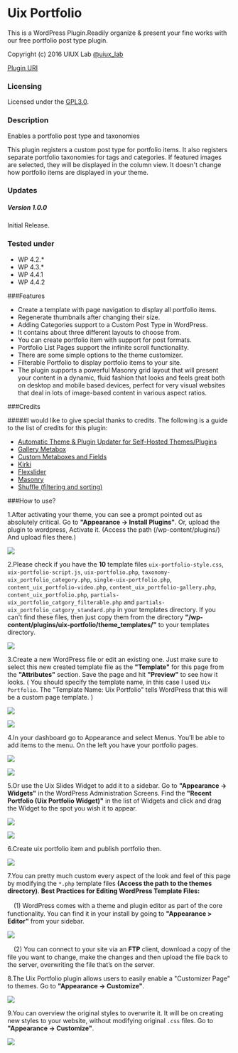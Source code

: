 # Uix Portfolio
This is a WordPress Plugin.Readily organize &amp; present your fine works with our free portfolio post type plugin.

Copyright (c) 2016 UIUX Lab [@uiux_lab](http://twitter.com/uiux_lab)


[Plugin URI](http://uiux.cc/wp-plugins/uix-portfolio/)

### Licensing

Licensed under the [GPL3.0](http://www.gnu.org/licenses/gpl-3.0.en.html).

### Description

Enables a portfolio post type and taxonomies

This plugin registers a custom post type for portfolio items. It also registers separate portfolio taxonomies for tags and categories. If featured images are selected, they will be displayed in the column view. It doesn't change how portfolio items are displayed in your theme.


### Updates 

##### Version 1.0.0
Initial Release.


### Tested under

- WP 4.2.*
- WP 4.3.*
- WP 4.4.1
- WP 4.4.2


###Features

- Create a template with page navigation to display all portfolio items.
- Regenerate thumbnails after changing their size.
- Adding Categories support to a Custom Post Type in WordPress.
- It contains about three different layouts to choose from.
- You can create portfolio item with support for post formats.
- Portfolio List Pages support the infinite scroll functionality.
- There are some simple options to the theme customizer.
- Filterable Portfolio to display portfolio items to your site.
- The plugin supports a powerful Masonry grid layout that will present your content in a dynamic, fluid fashion that looks and feels great both on desktop and mobile based devices, perfect for very visual websites that deal in lots of image-based content in various aspect ratios.

###Credits

#####I would like to give special thanks to credits. The following is a guide to the list of credits for this plugin:

- [Automatic Theme & Plugin Updater for Self-Hosted Themes/Plugins](https://github.com/jeremyclark13/automatic-theme-plugin-update)
- [Gallery Metabox](https://github.com/uixplorer/gallery-metabox)
- [Custom Metaboxes and Fields](https://github.com/WebDevStudios/Custom-Metaboxes-and-Fields-for-WordPress)
- [Kirki](http://kirki.org/)
- [Flexslider](https://github.com/woothemes/FlexSlider)
- [Masonry](http://masonry.desandro.com/v2/index.html)
- [Shuffle (filtering and sorting)](https://github.com/Vestride/Shuffle)

###How to use?

1.After activating your theme, you can see a prompt pointed out as absolutely critical. Go to **"Appearance -> Install Plugins"**.
Or, upload the plugin to wordpress, Activate it. (Access the path (/wp-content/plugins/) And upload files there.)

![](https://github.com/xizon/Uix-Portfolio/blob/master/helper/img/plug.jpg)

2.Please check if you have the **10** template files `uix-portfolio-style.css`, `uix-portfolio-script.js`, `uix-portfolio.php`, `taxonomy-uix_portfolio_category.php`, `single-uix-portfolio.php`, `content_uix_portfolio-video.php`, `content_uix_portfolio-gallery.php`, `content_uix_portfolio.php`, `partials-uix_portfolio_catgory_filterable.php` and `partials-uix_portfolio_catgory_standard.php` in your templates directory. If you can't find these files, then just copy them from the directory **"/wp-content/plugins/uix-portfolio/theme_templates/"** to your templates directory.

![](https://github.com/xizon/Uix-Portfolio/blob/master/helper/img/temp.jpg)


3.Create a new WordPress file or edit an existing one. Just make sure to select this new created template file as the **"Template"** for this page from the **"Attributes"** section. Save the page and hit **"Preview"** to see how it looks. ( You should specify the template name, in this case I used `Uix Portfolio`. The "Template Name: Uix Portfolio" tells WordPress that this will be a custom page template. )

![](https://github.com/xizon/Uix-Portfolio/blob/master/helper/img/menu.jpg)

![](https://github.com/xizon/Uix-Portfolio/blob/master/helper/img/add-page.jpg)

4.In your dashboard go to Appearance and select Menus. You’ll be able to add items to the menu. On the left you have your portfolio pages.

![](https://github.com/xizon/Uix-Portfolio/blob/master/helper/img/add-menu-1.jpg)

![](https://github.com/xizon/Uix-Portfolio/blob/master/helper/img/add-menu-2.jpg)


5.Or use the Uix Slides Widget to add it to a sidebar. Go to **"Appearance -> Widgets"** in the WordPress Administration Screens. Find the **"Recent Portfolio (Uix Portfolio Widget)"** in the list of Widgets and click and drag the Widget to the spot you wish it to appear.

![](https://github.com/xizon/Uix-Portfolio/blob/master/helper/img/widget-1.jpg)

![](https://github.com/xizon/Uix-Portfolio/blob/master/helper/img/widget-2.jpg)



6.Create uix portfolio item and publish portfolio then.

![](https://github.com/xizon/Uix-Portfolio/blob/master/helper/img/add-item.jpg)


7.You can pretty much custom every aspect of the look and feel of this page by modifying the `*.php` template files **(Access the path to the themes directory)**. **Best Practices for Editing WordPress Template Files:**

　(1) WordPress comes with a theme and plugin editor as part of the core functionality. You can find it in your install by going to **"Appearance > Editor"** from your sidebar.
  
  ![](https://github.com/xizon/Uix-Portfolio/blob/master/helper/img/editor.jpg)

　(2) You can connect to your site via an **FTP** client, download a copy of the file you want to change, make the changes and then upload the file back to the server, overwriting the file that’s on the server.



8.The Uix Portfolio plugin allows users to easily enable a "Customizer Page" to themes. Go to **"Appearance -> Customize"**.

![](https://github.com/xizon/Uix-Portfolio/blob/master/helper/img/customize.jpg)


9.You can overview the original styles to overwrite it. It will be on creating new styles to your website, without modifying original `.css` files. Go to **"Appearance -> Customize"**.

![](https://github.com/xizon/Uix-Portfolio/blob/master/helper/img/css.jpg)
